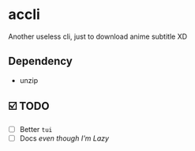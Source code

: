 # accli

Another useless cli, just to download anime subtitle XD

## Dependency

- unzip

## ☑️ TODO

- [ ] Better `tui`
- [ ] Docs _even though I'm Lazy_
